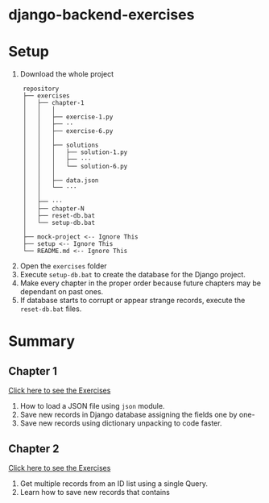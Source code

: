 # django-backend-exercises

# Setup

1. Download the whole project
```
    repository
    ├── exercises
    │   ├── chapter-1
    │   │   │
    │   │   ├── exercise-1.py
    │   │   ├── ··
    │   │   ├── exercise-6.py
    │   │   │
    │   │   ├── solutions
    │   │   │   ├── solution-1.py
    │   │   │   ├── ···
    │   │   │   └── solution-6.py
    │   │   │
    │   │   ├── data.json
    │   │   └── ···
    │   │
    │   ├── ···
    │   ├── chapter-N
    │   ├── reset-db.bat
    │   └── setup-db.bat
    │   
    ├── mock-project <-- Ignore This
    ├── setup <-- Ignore This
    └── README.md <-- Ignore This
```
2. Open the `exercises` folder
3. Execute `setup-db.bat` to create the database for the Django project.
4. Make every chapter in the proper order because future chapters may be dependant on past ones.
4. If database starts to corrupt or appear strange records, execute the `reset-db.bat` files.

# Summary

## Chapter 1
[Click here to see the  Exercises](https://github.com/TenmaChinen/django-backend-exercises/tree/main/exercises/chapter-1)
1. How to load a JSON file using `json` module.
2. Save new records in Django database assigning the fields one by one-
3. Save new records using dictionary unpacking to code faster.

## Chapter 2
[Click here to see the  Exercises](https://github.com/TenmaChinen/django-backend-exercises/tree/main/exercises/chapter-2)
1. Get multiple records from an ID list using a single Query.
2. Learn how to save new records that contains